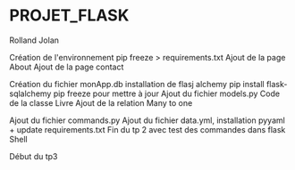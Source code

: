# PROJET_FLASK
Rolland
Jolan

Création de l'environnement 
pip freeze > requirements.txt
Ajout de la page About
Ajout de la page contact

Création du fichier monApp.db
installation de flasj alchemy pip install flask-sqlalchemy
pip freeze pour mettre à jour
Ajout du fichier models.py
Code de la classe Livre
Ajout de la relation Many to one

Ajout du fichier commands.py
Ajout du fichier data.yml, installation pyyaml + update requirements.txt
Fin du tp 2 avec test des commandes dans flask Shell

Début du tp3